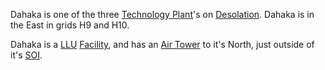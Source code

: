Dahaka is one of the three
[Technology Plant](../locations/Technology_Plant.md)'s on
[Desolation](../locations/Oshur.md#Desolation). Dahaka is in the East in grids
H9 and H10.

Dahaka is a [LLU](../terminology/Lattice_Logic_Unit.md)
[Facility](../locations/Facilities.md), and has an
[Air Tower](../locations/Air_tower.md) to it's North, just outside of it's
[SOI](../locations/Sphere_of_Influence.md).


